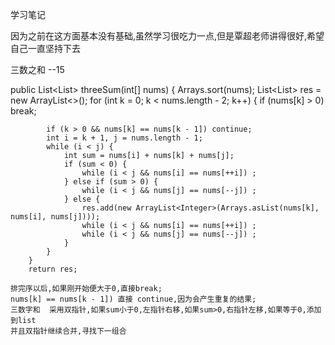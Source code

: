 学习笔记

因为之前在这方面基本没有基础,虽然学习很吃力一点,但是覃超老师讲得很好,希望自己一直坚持下去





三数之和               --15

 public List<List<Integer>> threeSum(int[] nums) {
        Arrays.sort(nums);
        List<List<Integer>> res = new ArrayList<>();
        for (int k = 0; k < nums.length - 2; k++) {
            if (nums[k] > 0) break;

```
        if (k > 0 && nums[k] == nums[k - 1]) continue;
        int i = k + 1, j = nums.length - 1;
        while (i < j) {
            int sum = nums[i] + nums[k] + nums[j];
            if (sum < 0) {
                while (i < j && nums[i] == nums[++i]) ;
            } else if (sum > 0) {
                while (i < j && nums[j] == nums[--j]) ;
            } else {
                res.add(new ArrayList<Integer>(Arrays.asList(nums[k], nums[i], nums[j])));
                while (i < j && nums[i] == nums[++i]) ;
                while (i < j && nums[j] == nums[--j]) ;
            }
        }
    }
    return res;
```

```
排完序以后,如果刚开始便大于0,直接break;
nums[k] == nums[k - 1]) 直接 continue,因为会产生重复的结果;
三数字和  采用双指针,如果sum小于0,左指针右移,如果sum>0,右指针左移,如果等于0,添加到list
并且双指针继续合并,寻找下一组合
```

